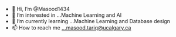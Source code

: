 - 👋 Hi, I’m @Masood1434
- 👀 I’m interested in ...Machine Learning and AI
- 🌱 I’m currently learning ...Machine Learning and Database design
- 📫 How to reach me ...masood.tariq@ucalgary.ca

<!---
Masood1434/Masood1434 is a ✨ special ✨ repository because its `README.md` (this file) appears on your GitHub profile.
You can click the Preview link to take a look at your changes.
--->
